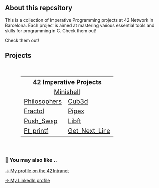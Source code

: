 ## About this repository

This is a collection of Imperative Programming projects at 42 Network in Barcelona. Each project is aimed at mastering various essential tools and skills for programming in C. Check them out!

Check them out!

## Projects
<br>
<div align="center">
  <table style="width:80%; font-size: 20px;">
    <tr>
      <th colspan="2">42 Imperative Projects</th>
    </tr>
    <tr>
     <td colspan="2" align="center"><a href="https://github.com/mgimon/42repo/tree/master/minishell">Minishell</a></td>
    </tr>
    <tr>
      <td><a href="https://github.com/mgimon/42repo/tree/master/philosophers">Philosophers</a></td>
      <td><a href="https://github.com/mgimon/42repo/tree/master/cub3d">Cub3d</a></td>
    </tr>
    <tr>
      <!--<td colspan="2" align="center"><a href="https://github.com/mgimon/42repo/tree/master/fractol">Fractol</a></td> -->
      <td><a href="https://github.com/mgimon/42repo/tree/master/fractol">Fractol</a></td>
      <td><a href="https://github.com/mgimon/42repo/tree/master/pipex">Pipex</a></td>
    </tr>
    <tr>
      <td><a href="https://github.com/mgimon/42repo/tree/master/push_swap">Push_Swap</a></td>
      <td><a href="https://github.com/mgimon/42repo/tree/master/libft">Libft</a></td>
    </tr>
    <tr>
      <td><a href="https://github.com/mgimon/42repo/tree/master/ft_printf">Ft_printf</a></td>
      <td><a href="https://github.com/mgimon/42repo/tree/master/get_next_line">Get_Next_Line</a></td>
    </tr>
  </table>
</div>
<br>

##

### 🔄 You may also like...
[-> My profile on the 42 Intranet](https://profile.intra.42.fr/users/mgimon-c)

[-> My LinkedIn profile](https://www.linkedin.com/in/mgimon-c/)
